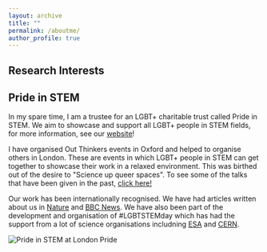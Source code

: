 ```yaml
---
layout: archive
title: ""
permalink: /aboutme/
author_profile: true
---
```


## Research Interests

## Pride in STEM
In my spare time, I am a trustee for an LGBT+ charitable trust called Pride in STEM. We aim to showcase and support all LGBT+ people in STEM fields, for more information, see our [website](https://prideinstem.org)!

I have organised Out Thinkers events in Oxford and helped to organise others in London. These are events in which LGBT+ people in STEM can get together to showcase their work in a relaxed environment. This was birthed out of the desire to "Science up queer spaces". To see some of the talks that have been given in the past, [click here!](https://prideinstem.org/out-thinkers/)

Our work has been internationally recognised. We have had articles written about us in [Nature](https://www.nature.com/articles/d41586-019-02022-8?utm_source=twt_nnc&utm_medium=social&utm_campaign=naturenews&sf215296903=1) and [BBC News](https://www.bbc.co.uk/news/science-environment-48884806). We have also been part of the development and organisation of #LGBTSTEMday which has had the support from a lot of science organisations includning [ESA](https://twitter.com/esa/status/1147069791041142784?s=20) and [CERN](https://home.cern/news/news/cern/celebrating-diversity-science).

![Pride in STEM at London Pride](https://scontent-lhr3-1.xx.fbcdn.net/v/t1.0-9/36830204_10157687388734741_8961550671576825856_o.jpg?_nc_cat=103&_nc_ohc=0FqRMXa_TvQAQk9ZFe3_VIUuvOY7vuShxx3Aq04SyurBY5eKGZmnfypRQ&_nc_ht=scontent-lhr3-1.xx&oh=291600f59a887d6a80059916df2d1b02&oe=5E4A5CE6)
